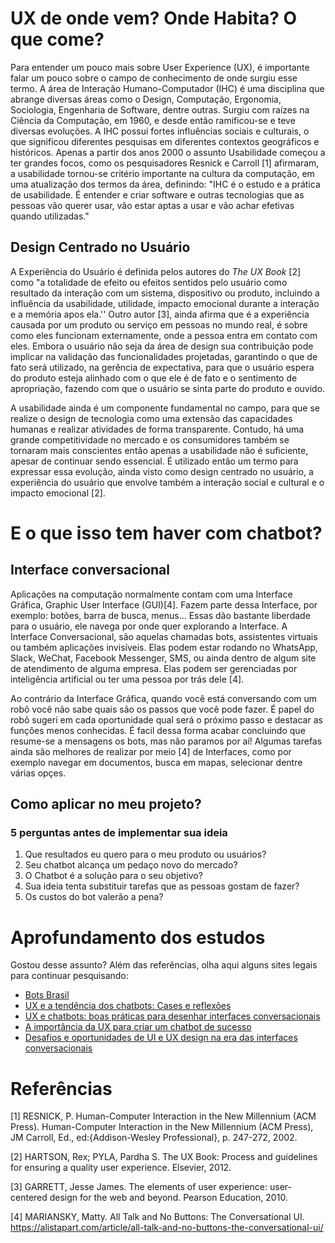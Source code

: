 # UX de onde vem? Onde Habita? O que come?

Para entender um pouco mais sobre User Experience (UX), é importante falar um pouco sobre o campo de conhecimento de onde surgiu esse termo. A área de Interação Humano-Computador (IHC) é uma disciplina que abrange diversas áreas como o Design, Computação, Ergonomia, Sociologia, Engenharia de Software, dentre outras. Surgiu com raízes na Ciência da Computação, em 1960, e desde então ramificou-se e teve diversas evoluções. A IHC possui fortes influências sociais e culturais, o que significou diferentes pesquisas em diferentes contextos geográficos e históricos. Apenas a partir dos anos 2000 o assunto Usabilidade começou a ter grandes focos, como os pesquisadores Resnick e Carroll [1] afirmaram, a usabilidade tornou-se critério importante na cultura da computação, em uma atualização dos termos da área, definindo: "IHC é o estudo e a prática de usabilidade. É entender e criar software e outras tecnologias que as pessoas vão querer usar, vão estar aptas a usar e vão achar efetivas quando utilizadas." 

## Design Centrado no Usuário

A Experiência do Usuário é definida pelos autores do _The UX Book_ [2] como "a totalidade de efeito ou efeitos sentidos pelo usuário como resultado da interação com um sistema, dispositivo ou produto, incluindo a influência da usabilidade, utilidade, impacto emocional durante a interação e a memória apos ela.'' Outro autor [3], ainda afirma que é a experiência causada por um produto ou serviço em pessoas no mundo real, é sobre como eles funcionam externamente, onde a pessoa entra em contato com eles. Embora o usuário não seja da área de design sua contribuição pode implicar na validação das funcionalidades projetadas, garantindo o que de fato será utilizado, na gerência de expectativa, para que o usuário espera do produto esteja alinhado com o que ele é de fato e o sentimento de apropriação, fazendo com que o usuário se sinta parte do produto e ouvido.

A usabilidade ainda é um componente fundamental no campo, para que se realize o design de tecnologia como uma extensão das capacidades humanas e realizar atividades de forma transparente. Contudo, há uma grande competitividade no mercado e os consumidores também se tornaram mais conscientes então apenas a usabilidade não é suficiente, apesar de continuar sendo essencial. É utilizado então um termo para expressar essa evolução, ainda visto como design centrado no usuário, a experiência do usuário que envolve também a interação social e cultural e o impacto emocional [2].

# E o que isso tem haver com chatbot?

## Interface conversacional

Aplicações na computação normalmente contam com uma Interface Gráfica, Graphic User Interface (GUI)[4]. Fazem parte dessa Interface, por exemplo: botões, barra de busca, menus... Essas dão bastante liberdade para o usuário, ele navega por onde quer explorando a Interface. A Interface Conversacional, são aquelas chamadas bots, assistentes virtuais ou também aplicações invisíveis. Elas podem estar rodando no WhatsApp, Slack, WeChat, Facebook Messenger, SMS, ou ainda dentro de algum site de atendimento de alguma empresa. Elas podem ser gerenciadas por inteligência artificial ou ter uma pessoa por trás dele [4].

Ao contrário da Interface Gráfica, quando você está conversando com um robô você não sabe quais são os passos que você pode fazer. É papel do robô sugeri em cada oportunidade qual será o próximo passo e destacar as funções menos conhecidas. É facil dessa forma acabar concluindo que resume-se a mensagens os bots, mas não paramos por aí! Algumas tarefas ainda são melhores de realizar por meio [4] de Interfaces, como por exemplo navegar em documentos, busca em mapas, selecionar dentre várias opçes.

## Como aplicar no meu projeto?

### 5 perguntas antes de implementar sua ideia
1. Que resultados eu quero para o meu produto ou usuários?
2. Seu chatbot alcança um pedaço novo do mercado?
3. O Chatbot é a solução para o seu objetivo?
4. Sua ideia tenta substituir tarefas que as pessoas gostam de fazer?
5. Os custos do bot valerão a pena?

<!-- ### Personalidade

### Práticas de Chatbot

### Fluxo da Conversa
 -->

# Aprofundamento dos estudos

Gostou desse assunto? Além das referências, olha aqui alguns sites legais para continuar pesquisando:

- [Bots Brasil](https://medium.com/botsbrasil)
- [UX e a tendência dos chatbots: Cases e reflexões](http://catarinasdesign.com.br/ux-e-a-tendencia-dos-chatbots-cases-e-reflexoes/)
- [UX e chatbots: boas práticas para desenhar interfaces conversacionais](https://brasil.uxdesign.cc/ux-e-chatbots-boas-pr%C3%A1ticas-para-desenhar-interfaces-conversacionais-9beb0ba293f2)
- [A importância da UX para criar um chatbot de sucesso](https://push.al/a-importancia-do-ux-para-criar-um-chatbot-de-sucesso/)
- [Desafios e oportunidades de UI e UX design na era das interfaces conversacionais](https://take.net/blog/designers/ui-e-ux-design-para-chatbots-e-interfaces-conversacionais)

# Referências

[1] RESNICK, P. Human-Computer Interaction in the New Millennium (ACM Press). Human-Computer Interaction in the New Millennium (ACM Press), JM Carroll, Ed., ed:{Addison-Wesley Professional}, p. 247-272, 2002.

[2] HARTSON, Rex; PYLA, Pardha S. The UX Book: Process and guidelines for ensuring a quality user experience. Elsevier, 2012.

[3] GARRETT, Jesse James. The elements of user experience: user-centered design for the web and beyond. Pearson Education, 2010.

[4]  MARIANSKY, Matty. All Talk and No Buttons: The Conversational UI. https://alistapart.com/article/all-talk-and-no-buttons-the-conversational-ui/